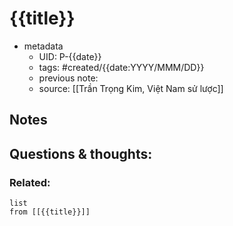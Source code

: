 # {{title}}

- metadata
	- UID: P-{{date}}
	- tags: #created/{{date:YYYY/MMM/DD}}
	- previous note: 
	- source: [[Trần Trọng Kim, Việt Nam sử lược]]

## Notes

## Questions & thoughts:

### Related:
```dataview
list
from [[{{title}}]]
```
